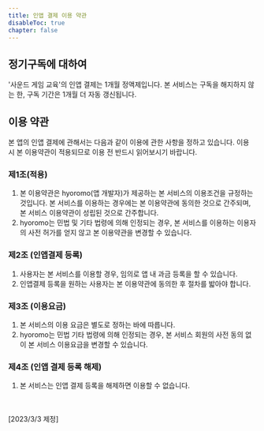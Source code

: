 ```yaml
---
title: 인앱 결제 이용 약관
disableToc: true
chapter: false
---
```


## 정기구독에 대하여

'사운드 게임 교육'의 인앱 결제는 1개월 정액제입니다.
본 서비스는 구독을 해지하지 않는 한, 구독 기간은 1개월 더 자동 갱신됩니다.

## 이용 약관

본 앱의 인앱 결제에 관해서는 다음과 같이 이용에 관한 사항을 정하고 있습니다.
이용 시 본 이용약관이 적용되므로 이용 전 반드시 읽어보시기 바랍니다.

### 제1조(적용)

1. 본 이용약관은 hyoromo(앱 개발자)가 제공하는 본 서비스의 이용조건을 규정하는 것입니다. 본 서비스를 이용하는 경우에는 본 이용약관에 동의한 것으로 간주되며, 본 서비스 이용약관이 성립된 것으로 간주합니다.
2. hyoromo는 민법 및 기타 법령에 의해 인정되는 경우, 본 서비스를 이용하는 이용자의 사전 허가를 얻지 않고 본 이용약관을 변경할 수 있습니다.

### 제2조 (인앱결제 등록)

1. 사용자는 본 서비스를 이용할 경우, 임의로 앱 내 과금 등록을 할 수 있습니다.
2. 인앱결제 등록을 원하는 사용자는 본 이용약관에 동의한 후 절차를 밟아야 합니다.

### 제3조 (이용요금)

1. 본 서비스의 이용 요금은 별도로 정하는 바에 따릅니다.
2. hyoromo는 민법 기타 법령에 의해 인정되는 경우, 본 서비스 회원의 사전 동의 없이 본 서비스 이용요금을 변경할 수 있습니다.

### 제4조 (인앱 결제 등록 해제)

1. 본 서비스는 인앱 결제 등록을 해제하면 이용할 수 없습니다.


<br><br>
[2023/3/3 제정]